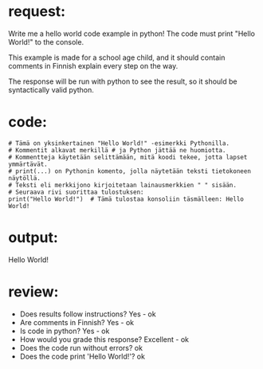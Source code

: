# request:


Write me a hello world code example in python! The code must print "Hello World!" to the console.

This example is made for a school age child, and it should contain
comments in Finnish explain every step on the way. 

The response will be run with python to see the result, 
so it should be syntactically valid python.   


# code:

```
# Tämä on yksinkertainen "Hello World!" -esimerkki Pythonilla.
# Kommentit alkavat merkillä # ja Python jättää ne huomiotta.
# Kommentteja käytetään selittämään, mitä koodi tekee, jotta lapset ymmärtävät.
# print(...) on Pythonin komento, jolla näytetään teksti tietokoneen näytöllä.
# Teksti eli merkkijono kirjoitetaan lainausmerkkien " " sisään.
# Seuraava rivi suorittaa tulostuksen:
print("Hello World!")  # Tämä tulostaa konsoliin täsmälleen: Hello World!
```

# output:

Hello World!


# review:

 * Does results follow instructions? Yes - ok
 * Are comments in Finnish? Yes - ok
 * Is code in python? Yes - ok
 * How would you grade this response? Excellent - ok
 * Does the code run without errors? ok
 * Does the code print 'Hello World!'? ok
